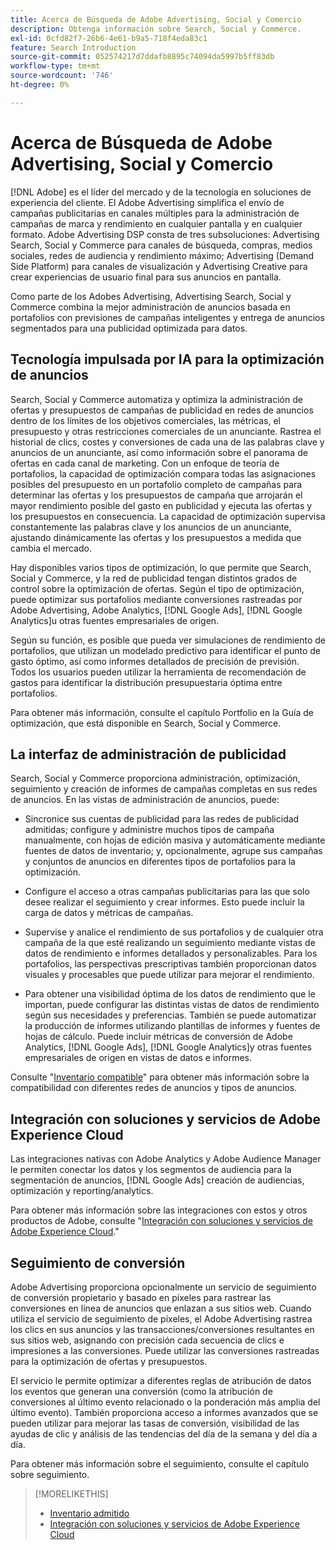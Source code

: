 ```yaml
---
title: Acerca de Búsqueda de Adobe Advertising, Social y Comercio
description: Obtenga información sobre Search, Social y Commerce.
exl-id: 0cfd82f7-26b6-4e61-b9a5-718f4eda83c1
feature: Search Introduction
source-git-commit: 052574217d7ddafb8895c74094da5997b5ff83db
workflow-type: tm+mt
source-wordcount: '746'
ht-degree: 0%

---
```


# Acerca de Búsqueda de Adobe Advertising, Social y Comercio

[!DNL Adobe] es el líder del mercado y de la tecnología en soluciones de experiencia del cliente. El Adobe Advertising simplifica el envío de campañas publicitarias en canales múltiples para la administración de campañas de marca y rendimiento en cualquier pantalla y en cualquier formato. Adobe Advertising DSP consta de tres subsoluciones: Advertising Search, Social y Commerce para canales de búsqueda, compras, medios sociales, redes de audiencia y rendimiento máximo; Advertising (Demand Side Platform) para canales de visualización y Advertising Creative para crear experiencias de usuario final para sus anuncios en pantalla.

Como parte de los Adobes Advertising, Advertising Search, Social y Commerce combina la mejor administración de anuncios basada en portafolios con previsiones de campañas inteligentes y entrega de anuncios segmentados para una publicidad optimizada para datos.

## Tecnología impulsada por IA para la optimización de anuncios

Search, Social y Commerce automatiza y optimiza la administración de ofertas y presupuestos de campañas de publicidad en redes de anuncios dentro de los límites de los objetivos comerciales, las métricas, el presupuesto y otras restricciones comerciales de un anunciante. Rastrea el historial de clics, costes y conversiones de cada una de las palabras clave y anuncios de un anunciante, así como información sobre el panorama de ofertas en cada canal de marketing. Con un enfoque de teoría de portafolios, la capacidad de optimización compara todas las asignaciones posibles del presupuesto en un portafolio completo de campañas para determinar las ofertas y los presupuestos de campaña que arrojarán el mayor rendimiento posible del gasto en publicidad y ejecuta las ofertas y los presupuestos en consecuencia. La capacidad de optimización supervisa constantemente las palabras clave y los anuncios de un anunciante, ajustando dinámicamente las ofertas y los presupuestos a medida que cambia el mercado.

Hay disponibles varios tipos de optimización, lo que permite que Search, Social y Commerce, y la red de publicidad tengan distintos grados de control sobre la optimización de ofertas. Según el tipo de optimización, puede optimizar sus portafolios mediante conversiones rastreadas por Adobe Advertising, Adobe Analytics, [!DNL Google Ads], [!DNL Google Analytics]u otras fuentes empresariales de origen.

Según su función, es posible que pueda ver simulaciones de rendimiento de portafolios, que utilizan un modelado predictivo para identificar el punto de gasto óptimo, así como informes detallados de precisión de previsión. Todos los usuarios pueden utilizar la herramienta de recomendación de gastos para identificar la distribución presupuestaria óptima entre portafolios.

Para obtener más información, consulte el capítulo Portfolio en la Guía de optimización, que está disponible en Search, Social y Commerce.

## La interfaz de administración de publicidad

Search, Social y Commerce proporciona administración, optimización, seguimiento y creación de informes de campañas completas en sus redes de anuncios. En las vistas de administración de anuncios, puede:

* Sincronice sus cuentas de publicidad para las redes de publicidad admitidas; configure y administre muchos tipos de campaña manualmente, con hojas de edición masiva y automáticamente mediante fuentes de datos de inventario; y, opcionalmente, agrupe sus campañas y conjuntos de anuncios en diferentes tipos de portafolios para la optimización.

* Configure el acceso a otras campañas publicitarias para las que solo desee realizar el seguimiento y crear informes. Esto puede incluir la carga de datos y métricas de campañas.

* Supervise y analice el rendimiento de sus portafolios y de cualquier otra campaña de la que esté realizando un seguimiento mediante vistas de datos de rendimiento e informes detallados y personalizables. Para los portafolios, las perspectivas prescriptivas también proporcionan datos visuales y procesables que puede utilizar para mejorar el rendimiento.

* Para obtener una visibilidad óptima de los datos de rendimiento que le importan, puede configurar las distintas vistas de datos de rendimiento según sus necesidades y preferencias. También se puede automatizar la producción de informes utilizando plantillas de informes y fuentes de hojas de cálculo. Puede incluir métricas de conversión de Adobe Analytics, [!DNL Google Ads], [!DNL Google Analytics]y otras fuentes empresariales de origen en vistas de datos e informes.

Consulte &quot;[Inventario compatible](/help/search-social-commerce/introduction/supported-inventory.md)&quot; para obtener más información sobre la compatibilidad con diferentes redes de anuncios y tipos de anuncios.

## Integración con soluciones y servicios de Adobe Experience Cloud

Las integraciones nativas con Adobe Analytics y Adobe Audience Manager le permiten conectar los datos y los segmentos de audiencia para la segmentación de anuncios, [!DNL Google Ads] creación de audiencias, optimización y reporting/analytics.

Para obtener más información sobre las integraciones con estos y otros productos de Adobe, consulte &quot;[Integración con soluciones y servicios de Adobe Experience Cloud](/help/search-social-commerce/introduction/integrations.md).&quot;

## Seguimiento de conversión

Adobe Advertising proporciona opcionalmente un servicio de seguimiento de conversión propietario y basado en píxeles para rastrear las conversiones en línea de anuncios que enlazan a sus sitios web. Cuando utiliza el servicio de seguimiento de píxeles, el Adobe Advertising rastrea los clics en sus anuncios y las transacciones/conversiones resultantes en sus sitios web, asignando con precisión cada secuencia de clics e impresiones a las conversiones. Puede utilizar las conversiones rastreadas para la optimización de ofertas y presupuestos.

El servicio le permite optimizar a diferentes reglas de atribución de datos los eventos que generan una conversión (como la atribución de conversiones al último evento relacionado o la ponderación más amplia del último evento). También proporciona acceso a informes avanzados que se pueden utilizar para mejorar las tasas de conversión, visibilidad de las ayudas de clic y análisis de las tendencias del día de la semana y del día a día.

Para obtener más información sobre el seguimiento, consulte el capítulo sobre seguimiento.

>[!MORELIKETHIS]
>
>* [Inventario admitido](supported-inventory.md)
>* [Integración con soluciones y servicios de Adobe Experience Cloud](integrations.md)
